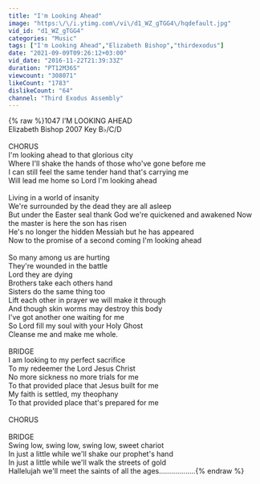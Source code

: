 ```yaml
---
title: "I'm Looking Ahead"
image: "https:\/\/i.ytimg.com\/vi\/d1_WZ_gTGG4\/hqdefault.jpg"
vid_id: "d1_WZ_gTGG4"
categories: "Music"
tags: ["I'm Looking Ahead","Elizabeth Bishop","thirdexodus"]
date: "2021-09-09T09:26:12+03:00"
vid_date: "2016-11-22T21:39:33Z"
duration: "PT12M36S"
viewcount: "308071"
likeCount: "1783"
dislikeCount: "64"
channel: "Third Exodus Assembly"
---
```

{% raw %}1047 I’M LOOKING AHEAD <br />Elizabeth Bishop 2007 Key B♭/C/D<br /><br />CHORUS<br />I'm looking ahead to that glorious city <br />Where I'll shake the hands of those who've gone before me <br />I can still feel the same tender hand that's carrying me <br />Will lead me home so Lord I'm looking ahead <br /><br />Living in a world of insanity <br />We're surrounded by the dead they are all asleep <br />But under the Easter seal thank God we're quickened and awakened Now the master is here the son has risen <br />He's no longer the hidden Messiah but he has appeared <br />Now to the promise of a second coming I'm looking ahead <br /><br />So many among us are hurting <br />They're wounded in the battle <br />Lord they are dying <br />Brothers take each others hand <br />Sisters do the same thing too <br />Lift each other in prayer we will make it through <br />And though skin worms may destroy this body <br />I've got another one waiting for me <br />So Lord fill my soul with your Holy Ghost <br />Cleanse me and make me whole.<br /><br />BRIDGE<br />I am looking to my perfect sacrifice <br />To my redeemer the Lord Jesus Christ <br />No more sickness no more trials for me <br />To that provided place that Jesus built for me <br />My faith is settled, my theophany <br />To that provided place that's prepared for me <br /><br />CHORUS<br /><br />BRIDGE <br />Swing low, swing low, swing low, sweet chariot <br />In just a little while we'll shake our prophet's hand <br />In just a little while we'll walk the streets of gold <br />Hallelujah we'll meet the saints of all the ages..................{% endraw %}
